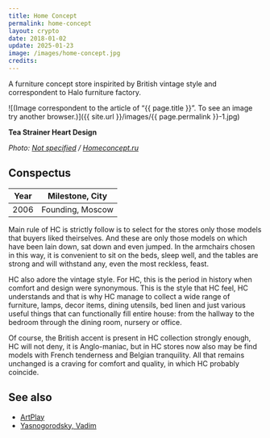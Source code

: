 ```yaml
---
title: Home Concept
permalink: home-concept
layout: crypto
date: 2018-01-02
update: 2025-01-23
image: /images/home-concept.jpg
credits:
---
```


A furniture concept store inspirited by British vintage style and correspondent to Halo furniture factory.

![(Image correspondent to the article of “{{ page.title }}”. To see an image try another browser.)]({{ site.url }}/images/{{ page.permalink }}-1.jpg)

**Tea Strainer Heart Design**

*Photo: [Not specified](index) / [Homeconcept.ru](http://www.homeconcept.ru/catalog/product/tea-strainer-heart-design/?OFFER_ID=120700&IMAGE=191849)*

## Сonspectus

|Year|Milestone, City|
|-|-|
|2006|Founding, Moscow|

Main rule of HC is strictly follow is to select for the stores only those models that buyers liked theirselves. And these are only those models on which have been lain down, sat down and even jumped. In the armchairs chosen in this way, it is convenient to sit on the beds, sleep well, and the tables are strong and will withstand any, even the most reckless, feast.

HC also adore the vintage style. For HC, this is the period in history when comfort and design were synonymous. This is the style that HC feel, HC understands and that is why HC manage to collect a wide range of furniture, lamps, decor items, dining utensils, bed linen and just various useful things that can functionally fill entire house: from the hallway to the bedroom through the dining room, nursery or office.

Of course, the British accent is present in HC collection strongly enough, HC will not deny, it is Anglo-maniac, but in HC stores now also may be find models with French tenderness and Belgian tranquility. All that remains unchanged is a craving for comfort and quality, in which HC probably coincide.

## See also

+ [ArtPlay](artplay)
+ [Yasnogorodsky, Vadim](yasnogorodsky-vadim)
